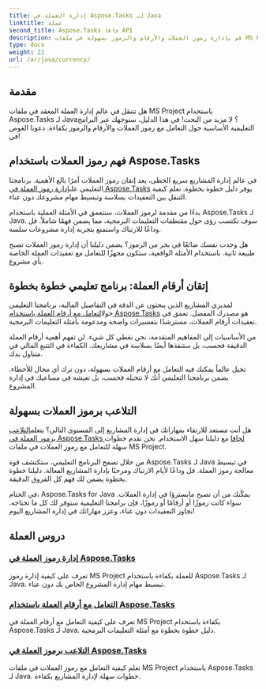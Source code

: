 ```yaml
---
title: إدارة العملة في Aspose.Tasks لـ Java
linktitle: عملة
second_title: Aspose.Tasks جافا API
description: قم بإدارة رموز العملات والأرقام والرموز بسهولة في ملفات MS Project باستخدام Aspose.Tasks لـ Java. قم بتبسيط إدارة المشروعات من خلال برامج تعليمية سهلة المتابعة.
type: docs
weight: 22
url: /ar/java/currency/
---
```


## مقدمة

هل تتنقل في عالم إدارة العملة المعقد في ملفات MS Project باستخدام Aspose.Tasks لـ Java؟ لا مزيد من البحث! في هذا الدليل، سنوجهك عبر البرامج التعليمية الأساسية حول التعامل مع رموز العملات والأرقام والرموز بكفاءة. دعونا الغوص في!

## فهم رموز العملات باستخدام Aspose.Tasks

 في عالم إدارة المشاريع سريع الخطى، يعد إتقان رموز العملات أمرًا بالغ الأهمية. برنامجنا التعليمي على[إدارة رموز العملة في Aspose.Tasks](./currency-codes/) يوفر دليل خطوة بخطوة. تعلم كيفية التنقل بين التعقيدات بسلاسة وتبسيط مهام مشروعك دون عناء.

بدءًا من مقدمة لرموز العملات، سنتعمق في الأمثلة العملية باستخدام Aspose.Tasks لـ Java. سوف تكتسب رؤى حول مقتطفات التعليمات البرمجية، مما يضمن فهمًا شاملاً. قل وداعًا للارتباك واستمتع بتجربة إدارة مشروعات سلسة.

هل وجدت نفسك ضائعًا في بحر من الرموز؟ يضمن دليلنا أن إدارة رموز العملات تصبح طبيعة ثانية. باستخدام الأمثلة الواقعية، ستكون مجهزًا للتعامل مع تعقيدات العملة الخاصة بأي مشروع.

## إتقان أرقام العملة: برنامج تعليمي خطوة بخطوة

 لمديري المشاريع الذين يبحثون عن الدقة في التفاصيل المالية، برنامجنا التعليمي حول[التعامل مع أرقام العملة باستخدام Aspose.Tasks](./currency-digits/) هو مصدرك المفضل. تعمق في تعقيدات أرقام العملات، مسترشدًا بتفسيرات واضحة ومدعومة بأمثلة التعليمات البرمجية.

من الأساسيات إلى المفاهيم المتقدمة، نحن نغطي كل شيء. لن تفهم أهمية أرقام العملة الدقيقة فحسب، بل ستنفذها أيضًا بسلاسة في مشاريعك. الكفاءة في التتبع المالي في متناول يدك.

تخيل عالماً يمكنك فيه التعامل مع أرقام العملات بسهولة، دون ترك أي مجال للأخطاء. يضمن برنامجنا التعليمي أنك لا تتخيله فحسب، بل تعيشه في مساعيك في إدارة المشروع.

## التلاعب برموز العملات بسهولة

 هل أنت مستعد للارتقاء بمهاراتك في إدارة المشاريع إلى المستوى التالي؟ يتعلم[التلاعب برموز العملة في Aspose.Tasks لجافا](./currency-symbols/) مع دليلنا سهل الاستخدام. نحن نقدم خطوات سهلة للتعامل مع رموز العملات في ملفات MS Project.

من خلال تصفح البرنامج التعليمي، ستكتشف قوة Aspose.Tasks لـ Java في تبسيط معالجة رموز العملة. قل وداعًا لأيام الارتباك ومرحبًا بإدارة المشاريع الفعالة. دليلنا خطوة بخطوة يضمن لك فهم كل الفروق الدقيقة.

في الختام، Aspose.Tasks for Java يمكّنك من أن تصبح مايستروًا في إدارة العملات. سواء كانت رموزًا أو أرقامًا أو رموزًا، فإن برامجنا التعليمية ستوفر لك كل ما تحتاجه. تجاوز التعقيدات دون عناء، وعزز مهاراتك في إدارة المشاريع اليوم!

## دروس العملة
### [إدارة رموز العملة في Aspose.Tasks](./currency-codes/)
تعرف على كيفية إدارة رموز MS Project للعملة بكفاءة باستخدام Aspose.Tasks لـ Java. تبسيط مهام إدارة المشروع الخاص بك دون عناء.
### [التعامل مع أرقام العملة باستخدام Aspose.Tasks](./currency-digits/)
تعرف على كيفية التعامل مع أرقام العملة في MS Project بكفاءة باستخدام Aspose.Tasks لـ Java. دليل خطوة بخطوة مع أمثلة التعليمات البرمجية.
### [التلاعب برموز العملة في Aspose.Tasks](./currency-symbols/)
تعلم كيفية التعامل مع رموز العملات في ملفات MS Project باستخدام Aspose.Tasks لـ Java. خطوات سهلة لإدارة المشاريع بكفاءة.